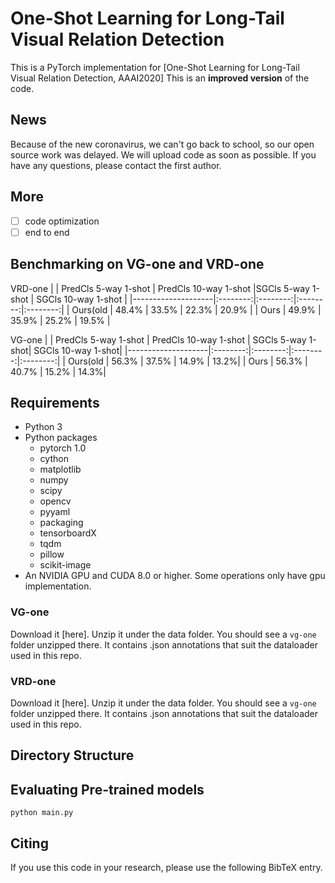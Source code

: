 # One-Shot Learning for Long-Tail Visual Relation Detection

This is a PyTorch implementation for [One-Shot Learning for Long-Tail Visual Relation Detection, AAAI2020] This is an **improved version** of the code.

## News
Because of the new coronavirus, we can't go back to school, so our open source work was delayed. We will upload code as soon as possible. If you have any questions, please contact the first author.

## More

- [ ] code optimization
- [ ] end to end

## Benchmarking on VG-one and VRD-one
VRD-one
|                    | PredCls 5-way 1-shot | PredCls 10-way 1-shot |SGCls 5-way 1-shot | SGCls 10-way 1-shot | 
|--------------------|:--------:|:--------:|:--------:|:--------:|
| Ours(old    | 48.4%        | 33.5%        | 22.3%       | 20.9%        | 
| Ours        | 49.9%        | 35.9%        | 25.2%        | 19.5%       | 

VG-one
|                    | PredCls 5-way 1-shot | PredCls 10-way 1-shot | SGCls 5-way 1-shot| SGCls 10-way 1-shot|
|--------------------|:--------:|:--------:|:--------:|:--------:|
| Ours(old    | 56.3%    | 37.5%       | 14.9%     | 13.2%|
| Ours        | 56.3%    | 40.7%       | 15.2%     | 14.3%|


## Requirements
* Python 3
* Python packages
  * pytorch 1.0
  * cython
  * matplotlib
  * numpy
  * scipy
  * opencv
  * pyyaml
  * packaging
  * tensorboardX
  * tqdm
  * pillow
  * scikit-image
* An NVIDIA GPU and CUDA 8.0 or higher. Some operations only have gpu implementation.


### VG-one
Download it [here]. Unzip it under the data folder. You should see a `vg-one` folder unzipped there. It contains .json annotations that suit the dataloader used in this repo.

### VRD-one
Download it [here]. Unzip it under the data folder. You should see a `vg-one` folder unzipped there. It contains .json annotations that suit the dataloader used in this repo.


## Directory Structure


## Evaluating Pre-trained models
```
python main.py
```
## Citing
If you use this code in your research, please use the following BibTeX entry.
